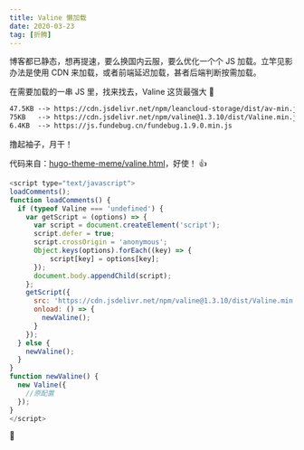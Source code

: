 ```yaml
---
title: Valine 懒加载
date: 2020-03-23
tag: [折腾]
---
```


博客都已静态，想再提速，要么换国内云服，要么优化一个个 JS 加载。立竿见影办法是使用 CDN 来加载，或者前端延迟加载，甚者后端判断按需加载。

在需要加载的一串 JS 里，找来找去，Valine 这货最强大 💪

```html
47.5KB --> https://cdn.jsdelivr.net/npm/leancloud-storage/dist/av-min.js
75KB   --> https://cdn.jsdelivr.net/npm/valine@1.3.10/dist/Valine.min.js
6.4KB  --> https://js.fundebug.cn/fundebug.1.9.0.min.js
```

撸起袖子，月干！

<!--more-->

代码来自：[hugo-theme-meme/valine.html](https://github.com/reuixiy/hugo-theme-meme/blob/master/layouts/partials/third-party/valine.html)，好使！ 👍

```js
<script type="text/javascript">
loadComments();
function loadComments() {
  if (typeof Valine === 'undefined') {
    var getScript = (options) => {
      var script = document.createElement('script');
      script.defer = true;
      script.crossOrigin = 'anonymous';
      Object.keys(options).forEach((key) => {
          script[key] = options[key];
      });
      document.body.appendChild(script);
    };
    getScript({
      src: 'https://cdn.jsdelivr.net/npm/valine@1.3.10/dist/Valine.min.js',
      onload: () => {
        newValine();
      }
    });
  } else {
    newValine();
  }
}
function newValine() {
  new Valine({
    //原配置
  });
}
</script>
```

🎉